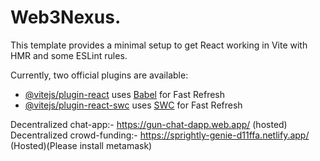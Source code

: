 # Web3Nexus.

This template provides a minimal setup to get React working in Vite with HMR and some ESLint rules.

Currently, two official plugins are available:

- [@vitejs/plugin-react](https://github.com/vitejs/vite-plugin-react/blob/main/packages/plugin-react/README.md) uses [Babel](https://babeljs.io/) for Fast Refresh
- [@vitejs/plugin-react-swc](https://github.com/vitejs/vite-plugin-react-swc) uses [SWC](https://swc.rs/) for Fast Refresh

Decentralized chat-app:- https://gun-chat-dapp.web.app/ (hosted)
Decentralized crowd-funding:- https://sprightly-genie-d11ffa.netlify.app/ (Hosted)(Please install metamask)
